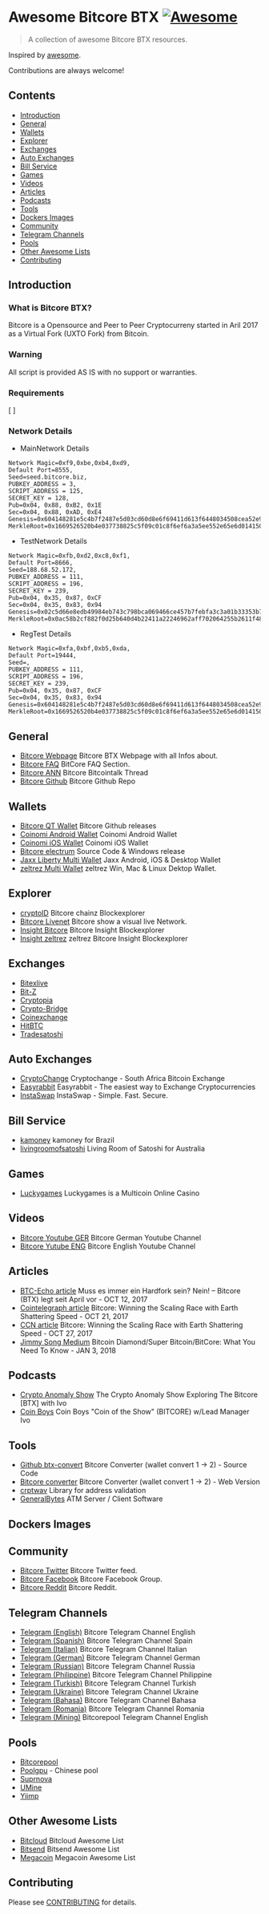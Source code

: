 # Awesome Bitcore BTX [![Awesome](https://awesome.re/badge.svg)](https://awesome.re)

> A collection of awesome Bitcore BTX resources.

Inspired by [awesome](https://github.com/sindresorhus/awesome).

Contributions are always welcome! 

## Contents
* [Introduction](#introduction)
* [General](#general)
* [Wallets](#wallets)
* [Explorer](#explorer)
* [Exchanges](#exchanges)
* [Auto Exchanges](#auto-exchanges)
* [Bill Service](#bill-service)
* [Games](#games)
* [Videos](#videos)
* [Articles](#articles)
* [Podcasts](#podcasts)
* [Tools](#tools)
* [Dockers Images](#dockers-images)
* [Community](#community)
* [Telegram Channels](#telegram-channels)
* [Pools](#pools)
* [Other Awesome Lists](#other-awesome-lists)
* [Contributing](#contributing)

## Introduction
### What is Bitcore BTX?
Bitcore is a Opensource and Peer to Peer Cryptocurreny started in Aril 2017 as a Virtual Fork (UXTO Fork) from Bitcoin.

### Warning
All script is provided AS IS with no support or warranties.

### Requirements
[ ]

### Network Details
* MainNetwork Details
```
Network Magic=0xf9,0xbe,0xb4,0xd9,
Default Port=8555,
Seed=seed.bitcore.biz,
PUBKEY_ADDRESS = 3,
SCRIPT_ADDRESS = 125,
SECRET_KEY = 128,
Pub=0x04, 0x88, 0xB2, 0x1E
Sec=0x04, 0x88, 0xAD, 0xE4
Genesis=0x604148281e5c4b7f2487e5d03cd60d8e6f69411d613f6448034508cea52e9574
MerkleRoot=0x1669526520b4e037738825c5f09c01c8f6ef6a3a5ee552e65e6d0141507987c7
```
* TestNetwork Details
```
Network Magic=0xfb,0xd2,0xc8,0xf1,
Default Port=8666,
Seed=188.68.52.172,
PUBKEY_ADDRESS = 111,
SCRIPT_ADDRESS = 196,
SECRET_KEY = 239,
Pub=0x04, 0x35, 0x87, 0xCF
Sec=0x04, 0x35, 0x83, 0x94
Genesis=0x02c5d66e8edb49984eb743c798bca069466ce457b7febfa3c3a01b33353b7bc6
MerkleRoot=0x0ac58b2cf882f0d25b640d4b22411a22246962aff702064255b2611f48e300ff
```
* RegTest Details
```
Network Magic=0xfa,0xbf,0xb5,0xda,
Default Port=19444,
Seed=,
PUBKEY_ADDRESS = 111,
SCRIPT_ADDRESS = 196,
SECRET_KEY = 239,
Pub=0x04, 0x35, 0x87, 0xCF
Sec=0x04, 0x35, 0x83, 0x94
Genesis=0x604148281e5c4b7f2487e5d03cd60d8e6f69411d613f6448034508cea52e9574
MerkleRoot=0x1669526520b4e037738825c5f09c01c8f6ef6a3a5ee552e65e6d0141507987c7
```


## General
* [Bitcore Webpage](https://bitcore.cc/) Bitcore BTX Webpage with all Infos about.
* [Bitcore FAQ](https://bitcore.cc/faq/) BitCore FAQ Section.
* [Bitcore ANN](https://bitcointalk.org/index.php?topic=1883902.0) Bitcore Bitcointalk Thread
* [Bitcore Github](https://github.com/LIMXTEC/BitCore/releases/) Bitcore Github Repo

## Wallets
* [Bitcore QT Wallet](https://github.com/LIMXTEC/BitCore/releases) Bitcore Github releases
* [Coinomi Android Wallet](https://play.google.com/store/apps/details?id=com.coinomi.wallet) Coinomi Android Wallet
* [Coinomi iOS Wallet](https://itunes.apple.com/app/coinomi-wallet/id1333588809) Coinomi iOS Wallet
* [Bitcore electrum](https://github.com/LIMXTEC/electrum-bitcore) Source Code & Windows release
* [Jaxx Liberty Multi Wallet](https://jaxx.io/jaxx-liberty-beta.html) Jaxx Android, iOS & Desktop Wallet
* [zeltrez Multi Wallet](https://zeltrez.io/downloads/) zeltrez Win, Mac & Linux Dektop Wallet.

## Explorer
* [cryptoID](https://chainz.cryptoid.info/btx/) Bitcore chainz Blockexplorer
* [Bitcore Livenet](https://bitcore.cc/livenet/) Bitcore show a visual live Network.
* [Insight Bitcore](https://insight.bitcore.cc/) Bitcore Insight Blockexplorer
* [Insight zeltrez](https://explorer.btx.zeltrez.io) zeltrez Bitcore Insight Blockexplorer

## Exchanges
* [Bitexlive](https://bitexlive.com/exchange/BTC-BTX)
* [Bit-Z](https://www.bit-z.com/trade/btx_btc)
* [Cryptopia](https://www.cryptopia.co.nz/Exchange/?market=BTX_BTC)
* [Crypto-Bridge](https://wallet.crypto-bridge.org/market/BRIDGE.BTX_BRIDGE.BTC)
* [Coinexchange](https://www.coinexchange.io/market/BTX/BTC)
* [HitBTC](https://hitbtc.com/BTX-to-BTC)
* [Tradesatoshi](https://tradesatoshi.com/Exchange/?market=BTX_BTC)

## Auto Exchanges
* [CryptoChange](https://www.cryptochange.co.za/) Cryptochange - South Africa Bitcoin Exchange
* [Easyrabbit](https://easyrabbit.net/?buy=btx) Easyrabbit - The easiest way to Exchange Cryptocurrencies
* [InstaSwap](https://instaswap.io/) InstaSwap - Simple. Fast. Secure.

## Bill Service
* [kamoney](https://www.kamoney.com.br) kamoney for Brazil
* [livingroomofsatoshi](https://livingroomofsatoshi.com/) Living Room of Satoshi for Australia

## Games
* [Luckygames](https://luckygames.io/) Luckygames is a Multicoin Online Casino

## Videos
* [Bitcore Youtube GER](https://www.youtube.com/channel/UCwP0QP-GUKI2l0r6FQQEf_g) Bitcore German Youtube Channel
* [Bitcore Yutube ENG](https://www.youtube.com/channel/UCQ8pXce5-yN4LCtA6RzcZvQ) Bitcore English Youtube Channel

## Articles
* [BTC-Echo article](https://www.btc-echo.de/muss-es-immer-ein-hardfork-sein-nein-bitcore-btx-legt-seit-april-vor/) Muss es immer ein Hardfork sein? Nein! – Bitcore (BTX) legt seit April vor - OCT 12, 2017
* [Cointelegraph article](https://www.cointelegraph.com/press-releases/bitcore-a-lightning-fast-solution-to-the-scaling-debate) Bitcore: Winning the Scaling Race with Earth Shattering Speed - OCT 21, 2017
* [CCN article](https://www.ccn.com/bitcore-winning-scaling-race-earth-shattering-speed/) Bitcore: Winning the Scaling Race with Earth Shattering Speed - OCT 27, 2017
* [Jimmy Song Medium](https://medium.com/@jimmysong/bitcoin-diamond-super-bitcoin-bitcore-what-you-need-to-know-f49c35688a39) Bitcoin Diamond/Super Bitcoin/BitCore: What You Need To Know - JAN 3, 2018

## Podcasts
* [Crypto Anomaly Show](https://soundcloud.com/crypto-anomaly/exploring-the-bitcore-btx-with-ivo) The Crypto Anomaly Show Exploring The Bitcore [BTX] with Ivo
* [Coin Boys](https://soundcloud.com/coin-boys/coin-boys-coin-of-the-show-bitcore-wlead-manager-ivo) Coin Boys "Coin of the Show" (BITCORE) w/Lead Manager Ivo

## Tools
* [Github btx-convert](https://github.com/LIMXTEC/btx-convert) Bitcore Converter (wallet convert 1 -> 2) - Source Code
* [Bitcore converter](https://bitcore.cc/btx-converter/) Bitcore Converter (wallet convert 1 -> 2) - Web Version
* [crptwav](https://github.com/StrongSquirrel/crptwav) Library for address validation
* [GeneralBytes](https://github.com/GENERALBYTESCOM/batm_public) ATM Server / Client Software

## Dockers Images

## Community
* [Bitcore Twitter](https://twitter.com/Bitcore_BTX) Bitcore Twitter feed.
* [Bitcore Facebook](https://facebook.com/groups/Bitcore.BTX) Bitcore Facebook Group.
* [Bitcore Reddit](https://www.reddit.com/r/bitcore_btx/) Bitcore Reddit.

## Telegram Channels
* [Telegram (English)](https://t.me/bitcore_btx_official) Bitcore Telegram Channel English
* [Telegram (Spanish)](https://t.me/joinchat/CXvK0A9M8q5hIq7fGQiJTQ) Bitcore Telegram Channel Spain
* [Telegram (Italian)](https://t.me/joinchat/B-3sTw9IXWvKx1R1-IbKyw) Bitcore Telegram Channel Italian
* [Telegram (German)](https://t.me/Bitcore_BTX_German) Bitcore Telegram Channel German
* [Telegram (Russian)](https://t.me/btxrussian) Bitcore Telegram Channel Russia
* [Telegram (Philippine)](https://t.me/joinchat/Cqe_mhDNQwZWxOb4luxW3g) Bitcore Telegram Channel Philippine
* [Telegram (Turkish)](https://t.me/joinchat/FtdVegoRDXHhZoEor6afFg) Bitcore Telegram Channel Turkish
* [Telegram (Ukraine)](https://t.me/bitcoreukraine) Bitcore Telegram Channel Ukraine
* [Telegram (Bahasa)](https://t.me/BITCORE_BTX_BAHASA) Bitcore Telegram Channel Bahasa
* [Telegram (Romania)](https://t.me/joinchat/EWnofBKiW7b5G3gftSQ4Cg) Bitcore Telegram Channel Romania
* [Telegram (Mining)](https://t.me/bitcorepool) Bitcorepool Telegram Channel English

## Pools
* [Bitcorepool](https://www.bitcorepool.cc/)
* [Poolgpu](http://www.poolgpu.com) - Chinese pool
* [Suprnova](https://btx.suprnova.cc/)
* [UMine](http://s.umine.org/)
* [Yiimp](http://yiimp.eu/)

## Other Awesome Lists
* [Bitcloud](https://github.com/LIMXTEC/awesome-bitcloud-btdx/) Bitcloud Awesome List
* [Bitsend](https://github.com/LIMXTEC/awesome-bitsend-bsd/) Bitsend Awesome List
* [Megacoin](https://github.com/LIMXTEC/awesome-megacoin-mec/) Megacoin Awesome List

## Contributing
Please see [CONTRIBUTING](https://github.com/LIMXTEC/awesome-bitcore-btx/blob/master/contributing.md) for details.
